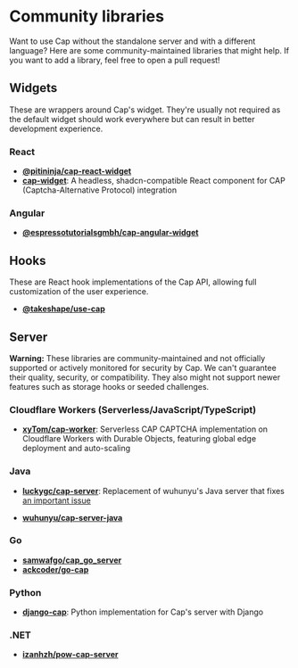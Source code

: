 # Community libraries

Want to use Cap without the standalone server and with a different language? Here are some community-maintained libraries that might help. If you want to add a library, feel free to open a pull request!

## Widgets

These are wrappers around Cap's widget. They're usually not required as the default widget should work everywhere but can result in better development experience.

### React

- **[@pitininja/cap-react-widget](https://www.npmjs.com/package/@pitininja/cap-react-widget)**
- **[cap-widget](https://ui.ednesdayw.com/docs/components/cap-widget)**: A headless, shadcn-compatible React component for CAP (Captcha-Alternative Protocol) integration

### Angular

- **[@espressotutorialsgmbh/cap-angular-widget](https://www.npmjs.com/package/@espressotutorialsgmbh/cap-angular-widget)**

## Hooks

These are React hook implementations of the Cap API, allowing full customization of the user experience.

- **[@takeshape/use-cap](https://www.npmjs.com/package/@takeshape/use-cap)**

## Server

**Warning:** These libraries are community-maintained and not officially supported or actively monitored for security by Cap. We can't guarantee their quality, security, or compatibility. They also might not support newer features such as storage hooks or seeded challenges.

### Cloudflare Workers (Serverless/JavaScript/TypeScript)

- **[xyTom/cap-worker](https://github.com/xyTom/cap-worker)**: Serverless CAP CAPTCHA implementation on Cloudflare Workers with Durable Objects, featuring global edge deployment and auto-scaling

### Java

- **[luckygc/cap-server](https://github.com/luckygc/cap-server)**: Replacement of wuhunyu's Java server that fixes [an important issue](https://github.com/tiagozip/cap/issues/69#issuecomment-3079407189)

- **[wuhunyu/cap-server-java](https://github.com/wuhunyu/cap-server-java)**

### Go

- **[samwafgo/cap_go_server](https://github.com/samwafgo/cap_go_server)**
- **[ackcoder/go-cap](https://github.com/ackcoder/go-cap)**

### Python

- **[django-cap](https://pypi.org/project/django-cap/)**: Python implementation for Cap's server with Django

### .NET

- **[izanhzh/pow-cap-server](https://github.com/izanhzh/pow-cap-server)**
